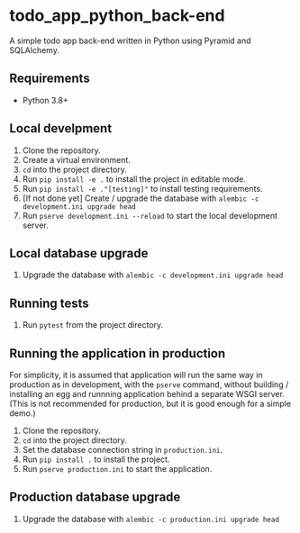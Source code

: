 todo_app_python_back-end
========================

A simple todo app back-end written in Python using Pyramid and SQLAlchemy.

Requirements
------------
- Python 3.8+


Local develpment
----------
1. Clone the repository.
2. Create a virtual environment.
3. `cd` into the project directory.
4. Run `pip install -e .` to install the project in editable mode.
5. Run `pip install -e ."[testing]"` to install testing requirements.
6. [If not done yet] Create / upgrade the database with `alembic -c development.ini upgrade head`
7. Run `pserve development.ini --reload` to start the local development server.

Local database upgrade
----------------------
1. Upgrade the database with `alembic -c development.ini upgrade head`

Running tests
-------------
1. Run `pytest` from the project directory.

Running the application in production
-------------------------------------
For simplicity, it is assumed that application will run the same way in production as in development, with the `pserve` command, without building / installing an egg and runnning application behind a separate WSGI server.
(This is not recommended for production, but it is good enough for a simple demo.)

1. Clone the repository.
2. `cd` into the project directory.
2. Set the database connection string in `production.ini`.
3. Run `pip install .` to install the project.
4. Run `pserve production.ini` to start the application.

Production database upgrade
---------------------------
1. Upgrade the database with `alembic -c production.ini upgrade head`
